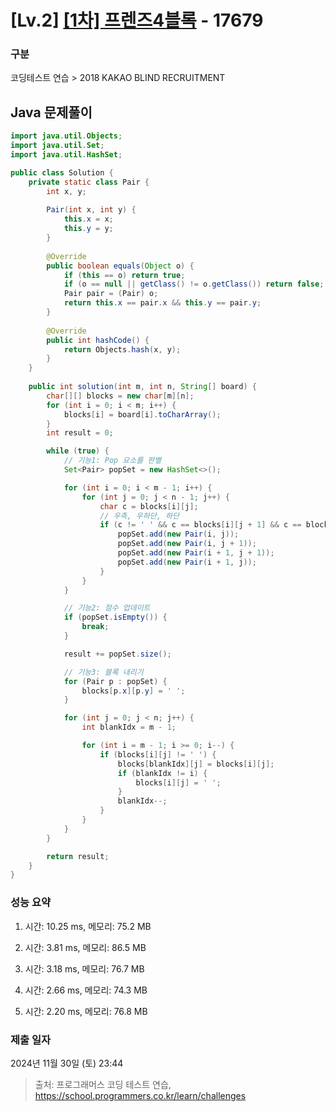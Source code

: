 # [Lv.2] [[1차] 프렌즈4블록](https://school.programmers.co.kr/learn/courses/30/lessons/17679?language=java) - 17679 

### 구분

코딩테스트 연습 > 2018 KAKAO BLIND RECRUITMENT

## Java 문제풀이

```java
import java.util.Objects;
import java.util.Set;
import java.util.HashSet;

public class Solution {
    private static class Pair {
        int x, y;
        
        Pair(int x, int y) {
            this.x = x;
            this.y = y;
        }
        
        @Override
        public boolean equals(Object o) {
            if (this == o) return true;
            if (o == null || getClass() != o.getClass()) return false;
            Pair pair = (Pair) o;
            return this.x == pair.x && this.y == pair.y;
        }
        
        @Override
        public int hashCode() {
            return Objects.hash(x, y);
        }
    }
    
    public int solution(int m, int n, String[] board) {
        char[][] blocks = new char[m][n];
        for (int i = 0; i < m; i++) {
            blocks[i] = board[i].toCharArray();
        }
        int result = 0;

        while (true) {
            // 기능1: Pop 요소를 판별
            Set<Pair> popSet = new HashSet<>();

            for (int i = 0; i < m - 1; i++) {
                for (int j = 0; j < n - 1; j++) {
                    char c = blocks[i][j];
                    // 우측, 우하단, 하단
                    if (c != ' ' && c == blocks[i][j + 1] && c == blocks[i + 1][j + 1] && c == blocks[i + 1][j]) {
                        popSet.add(new Pair(i, j));
                        popSet.add(new Pair(i, j + 1));
                        popSet.add(new Pair(i + 1, j + 1));
                        popSet.add(new Pair(i + 1, j));
                    }
                }
            }

            // 기능2: 점수 업데이트
            if (popSet.isEmpty()) {
                break;
            }

            result += popSet.size();

            // 기능3: 블록 내리기
            for (Pair p : popSet) {
                blocks[p.x][p.y] = ' ';
            }

            for (int j = 0; j < n; j++) {
                int blankIdx = m - 1;

                for (int i = m - 1; i >= 0; i--) {
                    if (blocks[i][j] != ' ') {
                        blocks[blankIdx][j] = blocks[i][j];
                        if (blankIdx != i) {
                            blocks[i][j] = ' ';
                        }
                        blankIdx--;
                    }
                }
            }
        }

        return result;
    }
}
```

### 성능 요약

1. 시간: 10.25 ms, 메모리: 75.2 MB

2. 시간: 3.81 ms, 메모리: 86.5 MB
3. 시간: 3.18 ms, 메모리: 76.7 MB
4. 시간: 2.66 ms, 메모리: 74.3 MB
5. 시간: 2.20 ms, 메모리: 76.8 MB

### 제출 일자

2024년 11월 30일 (토) 23:44

> 출처: 프로그래머스 코딩 테스트 연습, https://school.programmers.co.kr/learn/challenges